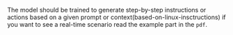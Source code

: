 The model should be trained to generate step-by-step instructions or actions based on a given prompt or context(based-on-linux-insctructions) if you want to see a real-time scenario read the example part in the `pdf`.
